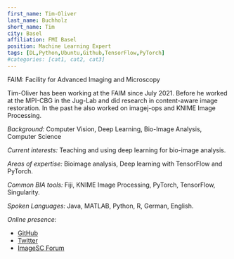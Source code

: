 ```yaml
---
first_name: Tim-Oliver
last_name: Buchholz
short_name: Tim
city: Basel
affiliation: FMI Basel
position: Machine Learning Expert
tags: [DL,Python,Ubuntu,Github,TensorFlow,PyTorch]
#categories: [cat1, cat2, cat3]
---
```

FAIM: Facility for Advanced Imaging and Microscopy

Tim-Oliver has been working at the FAIM since July 2021.
Before he worked at the MPI-CBG in the Jug-Lab and did research in content-aware image restoration.
In the past he also worked on imagej-ops and KNIME Image Processing.

_Background:_ Computer Vision, Deep Learning, Bio-Image Analysis, Computer Science

_Current interests:_ Teaching and using deep learning for bio-image analysis.

_Areas of expertise:_ Bioimage analysis, Deep learning with TensorFlow and PyTorch.

_Common BIA tools:_ Fiji, KNIME Image Processing, PyTorch, TensorFlow, Singularity.

_Spoken Languages:_ Java, MATLAB, Python, R, German, English.

_Online presence:_
* [GitHub](https://github.com/tibuch)
* [Twitter](https://twitter.com/tibuch_)
* [ImageSC Forum](https://forum.image.sc/u/tibuch)
